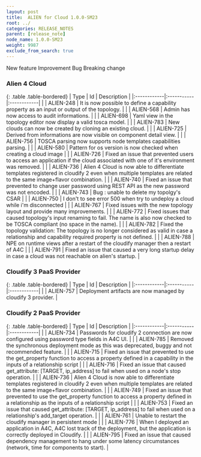 ```yaml
---
layout: post
title:  ALIEN for Cloud 1.0.0-SM23
root: ../
categories: RELEASE_NOTES
parent: [release_note]
node_name: 1.0.0-SM23
weight: 9987
exclude_from_search: true
---
```





<i class="fa fa-plus text-success"></i> New feature <i class="fa fa-level-up text-primary"></i> Improvement  <i class="fa fa-bug text-danger"></i> Bug <i class="fa fa-exclamation-triangle text-warning"></i> Breaking change


### Alien 4 Cloud



  {: .table .table-bordered}
  | Type        | Id         | Description |
  |:------------|:-----------|:------------|
    |  <i class="fa fa-plus text-success"></i> | ALIEN-248 | It is now possible to define a capability property as an input or output of the topology. |
    |  <i class="fa fa-plus text-success"></i> | ALIEN-568 | Admin has now access to audit informations. |
    |  <i class="fa fa-plus text-success"></i> | ALIEN-698 | Yaml view in the topology editor now display a valid tosca model. |
    |  <i class="fa fa-plus text-success"></i> | ALIEN-783 | New clouds can now be created by cloning an existing cloud. |
      |  <i class="fa fa-level-up text-primary"></i> | ALIEN-725 | Derived from informations are now visible on component detail view. |
    |  <i class="fa fa-level-up text-primary"></i> | ALIEN-756 | TOSCA parsing now supports node templates capabilities parsing. |
      |  <i class="fa fa-bug text-danger"></i> | ALIEN-580 | Pattern for os version is now checked when creating a cloud image |
    |  <i class="fa fa-bug text-danger"></i> | ALIEN-726 | Fixed an issue that prevented users to access an application if the cloud associated with one of it's environment was removed. |
    |  <i class="fa fa-bug text-danger"></i> | ALIEN-736 | Alien 4 Cloud is now able to differentiate templates registered in cloudify 2 even when multiple templates are related to the same image+flavor combination. |
    |  <i class="fa fa-bug text-danger"></i> | ALIEN-740 | Fixed an issue that prevented to change user password using REST API as the new password was not encoded. |
    |  <i class="fa fa-bug text-danger"></i> | ALIEN-743 | Bug : unable to delete my topolgy's CSAR |
    |  <i class="fa fa-bug text-danger"></i> | ALIEN-750 | I don't to see error 500 when try to undeploy a cloud while i'm disconnected |
    |  <i class="fa fa-bug text-danger"></i> | ALIEN-767 | Fixed issues with the new topology layout and provide many improvements. |
    |  <i class="fa fa-bug text-danger"></i> | ALIEN-772 | Fixed issues that caused topology's input renaming to fail. The name is also now checked to be TOSCA compliant (no space in the name). |
    |  <i class="fa fa-bug text-danger"></i> | ALIEN-782 | Fixed the topology validation: The topology is no longer considered as valid in case a relationship and capability required property is not defined. |
    |  <i class="fa fa-bug text-danger"></i> | ALIEN-788 | NPE on runtime views after a restart of the cloudify manager then a restart of A4C |
    |  <i class="fa fa-bug text-danger"></i> | ALIEN-791 | Fixed an issue that caused a very long startup delay in case a cloud was not reachable on alien's startup. |



### Cloudify 3 PaaS Provider



  {: .table .table-bordered}
  | Type        | Id         | Description |
  |:------------|:-----------|:------------|
      |  <i class="fa fa-level-up text-primary"></i> | ALIEN-757 | Deployment artifacts are now managed by cloudify 3 provider. |



### Cloudify 2 PaaS Provider



  {: .table .table-bordered}
  | Type        | Id         | Description |
  |:------------|:-----------|:------------|
      |  <i class="fa fa-level-up text-primary"></i> | ALIEN-734 | Passwords for cloudify 2 connection are now configured using password type fields in A4C UI. |
    |  <i class="fa fa-level-up text-primary"></i> | ALIEN-785 | Removed the synchronous deployment mode as this was deprecated, buggy and not recommended feature. |
      |  <i class="fa fa-bug text-danger"></i> | ALIEN-715 | Fixed an issue that prevented to use the get_property function to access a property defined in a capability in the inputs of a relationship script |
    |  <i class="fa fa-bug text-danger"></i> | ALIEN-716 | Fixed an issue that caused get_attribute: [TARGET, ip_address] to fail when used on a node's stop operation. |
    |  <i class="fa fa-bug text-danger"></i> | ALIEN-736 | Alien 4 Cloud is now able to differentiate templates registered in cloudify 2 even when multiple templates are related to the same image+flavor combination. |
    |  <i class="fa fa-bug text-danger"></i> | ALIEN-749 | Fixed an issue that prevented to use the get_property function to access a property defined in a relationship as the inputs of a relationship script |
    |  <i class="fa fa-bug text-danger"></i> | ALIEN-753 | Fixed an issue that caused get_attribute: [TARGET, ip_address] to fail when used on a relationship's add_target operation. |
    |  <i class="fa fa-bug text-danger"></i> | ALIEN-761 | Unable to restart the cloudify manager in persistent mode |
    |  <i class="fa fa-bug text-danger"></i> | ALIEN-776 | When I deployed an application in A4C, A4C lost track of the deployment, but the application is correctly deployed in Cloudify. |
    |  <i class="fa fa-bug text-danger"></i> | ALIEN-795 | Fixed an issue that caused dependency management to hang under some latency circumstances (network, time for components to start). |
